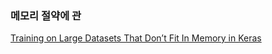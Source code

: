 ### 메모리 절약에 관



[Training on Large Datasets That Don’t Fit In Memory in Keras](https://medium.com/@mrgarg.rajat/training-on-large-datasets-that-dont-fit-in-memory-in-keras-60a974785d71)

